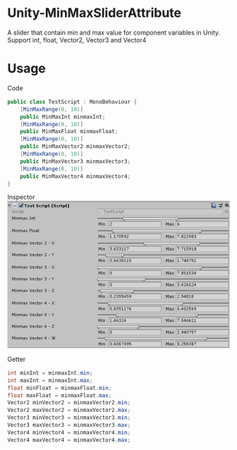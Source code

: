 # Unity-MinMaxSliderAttribute
A slider that contain min and max value for component variables in Unity.
Support int, float, Vector2, Vector3 and Vector4
# Usage
Code
``` c#
public class TestScript : MonoBehaviour {
	[MinMaxRange(0, 10)]
	public MinMaxInt minmaxInt;
	[MinMaxRange(0, 10)]
	public MinMaxFloat minmaxFloat;
	[MinMaxRange(0, 10)]
	public MinMaxVector2 minmaxVector2;
	[MinMaxRange(0, 10)]
	public MinMaxVector3 minmaxVector3;
	[MinMaxRange(0, 10)]
	public MinMaxVector4 minmaxVector4;
}
```
Inspector
![InInspector](screenshot1.png)

Getter
``` c#
int minInt = minmaxInt.min;
int maxInt = minmaxInt.max;
float minFloat = minmaxFloat.min;
float maxFloat = minmaxFloat.max;
Vector2 minVector2 = minmaxVector2.min;
Vector2 maxVector2 = minmaxVector2.max;
Vector3 minVector3 = minmaxVector3.min;
Vector3 maxVector3 = minmaxVector3.max;
Vector4 minVector4 = minmaxVector4.min;
Vector4 maxVector4 = minmaxVector4.max;
```